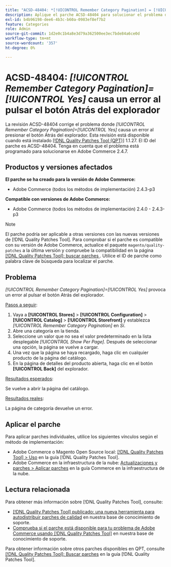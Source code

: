 ```yaml
---
title: "ACSD-48404: *[!UICONTROL Remember Category Pagination] = [!UICONTROL Yes]* provoca un error al pulsar el botón Atrás del explorador"
description: Aplique el parche ACSD-48404 para solucionar el problema de Adobe Commerce donde *[!UICONTROL Remember Category Pagination] = [!UICONTROL Yes]* provoca un error al pulsar el botón Atrás del explorador.
exl-id: b4b96198-dee6-4b3c-b60a-0983ef8ef7b2
feature: Categories
role: Admin
source-git-commit: 1d2e0c1b4a8e3d79a362500ee3ec7bde84a6ce0d
workflow-type: tm+mt
source-wordcount: '357'
ht-degree: 0%

---
```


# ACSD-48404: *[!UICONTROL Remember Category Pagination]=[!UICONTROL Yes]* causa un error al pulsar el botón Atrás del explorador

La revisión ACSD-48404 corrige el problema donde *[!UICONTROL Remember Category Pagination]=[!UICONTROL Yes]* causa un error al presionar el botón Atrás del explorador. Esta revisión está disponible cuando está instalado [[!DNL Quality Patches Tool (QPT)]](/help/announcements/adobe-commerce-announcements/magento-quality-patches-released-new-tool-to-self-serve-quality-patches.md) 1.1.27. El ID del parche es ACSD-48404. Tenga en cuenta que el problema está programado para solucionarse en Adobe Commerce 2.4.7.

## Productos y versiones afectados

**El parche se ha creado para la versión de Adobe Commerce:**

* Adobe Commerce (todos los métodos de implementación) 2.4.3-p3

**Compatible con versiones de Adobe Commerce:**

* Adobe Commerce (todos los métodos de implementación) 2.4.0 - 2.4.3-p3

>[!NOTE]
>
>El parche podría ser aplicable a otras versiones con las nuevas versiones de [!DNL Quality Patches Tool]. Para comprobar si el parche es compatible con su versión de Adobe Commerce, actualice el paquete `magento/quality-patches` a la última versión y compruebe la compatibilidad en la página [[!DNL Quality Patches Tool]: buscar parches ](https://experienceleague.adobe.com/tools/commerce-quality-patches/index.html?lang=es). Utilice el ID de parche como palabra clave de búsqueda para localizar el parche.

## Problema

*[!UICONTROL Remember Category Pagination]=[!UICONTROL Yes]* provoca un error al pulsar el botón Atrás del explorador.


<u>Pasos a seguir</u>:

1. Vaya a **[!UICONTROL Stores]** > **[!UICONTROL Configuration]** > **[!UICONTROL Catalog]** > **[!UICONTROL Storefront]** y establezca *[!UICONTROL Remember Category Pagination]* en *Sí*.
1. Abre una categoría en la tienda.
1. Seleccione un valor que no sea el valor predeterminado en la lista desplegable *[!UICONTROL Show Per Page]*. Después de seleccionar una opción, la página se vuelve a cargar.
1. Una vez que la página se haya recargado, haga clic en cualquier producto de la página del catálogo.
1. En la página de detalles del producto abierta, haga clic en el botón **[!UICONTROL Back]** del explorador.

<u>Resultados esperados</u>:

Se vuelve a abrir la página del catálogo.

<u>Resultados reales</u>:

La página de categoría devuelve un error.

## Aplicar el parche

Para aplicar parches individuales, utilice los siguientes vínculos según el método de implementación:

* Adobe Commerce o Magento Open Source local: [[!DNL Quality Patches Tool] > Uso](https://experienceleague.adobe.com/docs/commerce-operations/tools/quality-patches-tool/usage.html?lang=es) en la guía [!DNL Quality Patches Tool].
* Adobe Commerce en la infraestructura de la nube: [Actualizaciones y parches > Aplicar parches](https://experienceleague.adobe.com/docs/commerce-cloud-service/user-guide/develop/upgrade/apply-patches.html?lang=es) en la guía Commerce en la infraestructura de la nube.

## Lectura relacionada

Para obtener más información sobre [!DNL Quality Patches Tool], consulte:

* [[!DNL Quality Patches Tool] publicado: una nueva herramienta para autodistribuir parches de calidad](/help/announcements/adobe-commerce-announcements/magento-quality-patches-released-new-tool-to-self-serve-quality-patches.md) en nuestra base de conocimiento de soporte.
* [Comprueba si el parche está disponible para tu problema de Adobe Commerce usando [!DNL Quality Patches Tool]](/help/support-tools/patches-available-in-qpt-tool/check-patch-for-magento-issue-with-magento-quality-patches.md) en nuestra base de conocimiento de soporte.

Para obtener información sobre otros parches disponibles en QPT, consulte [[!DNL Quality Patches Tool]: Buscar parches](https://experienceleague.adobe.com/tools/commerce-quality-patches/index.html?lang=es) en la guía [!DNL Quality Patches Tool].
